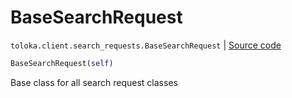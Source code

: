 # BaseSearchRequest
`toloka.client.search_requests.BaseSearchRequest` | [Source code](https://github.com/Toloka/toloka-kit/blob/v0.1.24/src/client/search_requests.py#L167)

```python
BaseSearchRequest(self)
```

Base class for all search request classes


